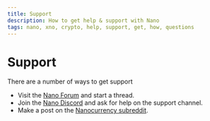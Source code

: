 ```yaml
---
title: Support
description: How to get help & support with Nano
tags: nano, xno, crypto, help, support, get, how, questions
---
```


# Support

There are a number of ways to get support

- Visit the [Nano Forum](https://forum.nano.org/c/support/10) and start a thread.
- Join the [Nano Discord](https://chat.nano.org/) and ask for help on the support channel.
- Make a post on the [Nanocurrency subreddit](https://www.reddit.com/r/nanocurrency/).
